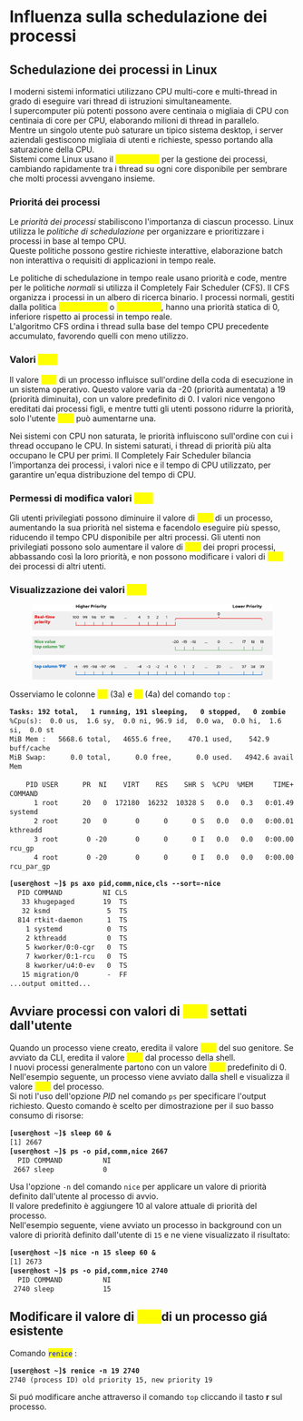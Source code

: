 # Influenza sulla schedulazione dei processi

## Schedulazione dei processi in Linux

I moderni sistemi informatici utilizzano CPU multi-core e multi-thread in grado di eseguire vari thread di istruzioni simultaneamente. \
I supercomputer più potenti possono avere centinaia o migliaia di CPU con centinaia di core per CPU, elaborando milioni di thread in parallelo. \
Mentre un singolo utente può saturare un tipico sistema desktop, i server aziendali gestiscono migliaia di utenti e richieste, spesso portando alla saturazione della CPU. \
Sistemi come Linux usano il _<mark style="color:yellow;">time-slicing</mark>_ per la gestione dei processi, cambiando rapidamente tra i thread su ogni core disponibile per sembrare che molti processi avvengano insieme.

### Prioritá dei processi

Le _priorità dei processi_ stabiliscono l'importanza di ciascun processo. Linux utilizza le _politiche di schedulazione_ per organizzare e prioritizzare i processi in base al tempo CPU. \
Queste politiche possono gestire richieste interattive, elaborazione batch non interattiva o requisiti di applicazioni in tempo reale.

Le politiche di schedulazione in tempo reale usano priorità e code, mentre per le politiche _normali_ si utilizza il Completely Fair Scheduler (CFS). Il CFS organizza i processi in un albero di ricerca binario. I processi normali, gestiti dalla politica <mark style="color:yellow;">`SCHED_NORMAL`</mark> o <mark style="color:yellow;">`SCHED_OTHER`</mark>, hanno una priorità statica di 0, inferiore rispetto ai processi in tempo reale. \
L'algoritmo CFS ordina i thread sulla base del tempo CPU precedente accumulato, favorendo quelli con meno utilizzo.

### Valori <mark style="color:yellow;">`nice`</mark>&#x20;

Il valore _<mark style="color:yellow;">nice</mark>_ di un processo influisce sull'ordine della coda di esecuzione in un sistema operativo. Questo valore varia da -20 (priorità aumentata) a 19 (priorità diminuita), con un valore predefinito di 0. I valori nice vengono ereditati dai processi figli, e mentre tutti gli utenti possono ridurre la priorità, solo l'utente <mark style="color:yellow;">`root`</mark> può aumentarne una.

Nei sistemi con CPU non saturata, le priorità influiscono sull'ordine con cui i thread occupano le CPU. In sistemi saturati, i thread di priorità più alta occupano le CPU per primi. Il Completely Fair Scheduler bilancia l'importanza dei processi, i valori nice e il tempo di CPU utilizzato, per garantire un'equa distribuzione del tempo di CPU.

### Permessi di modifica valori <mark style="color:yellow;">`nice`</mark>&#x20;

Gli utenti privilegiati possono diminuire il valore di _<mark style="color:yellow;">nice</mark>_ di un processo, aumentando la sua priorità nel sistema e facendolo eseguire più spesso, riducendo il tempo CPU disponibile per altri processi. Gli utenti non privilegiati possono solo aumentare il valore di _<mark style="color:yellow;">nice</mark>_ dei propri processi, abbassando così la loro priorità, e non possono modificare i valori di _<mark style="color:yellow;">nice</mark>_ dei processi di altri utenti.

### Visualizzazione dei valori <mark style="color:yellow;">`nice`</mark>&#x20;

<figure><img src="../.gitbook/assets/image (2).png" alt=""><figcaption></figcaption></figure>

Osserviamo le colonne <mark style="color:yellow;">**PR**</mark> (3a) e <mark style="color:yellow;">**NI**</mark> (4a) del comando `top` :&#x20;

<pre class="language-bash"><code class="lang-bash"><strong>Tasks: 192 total,   1 running, 191 sleeping,   0 stopped,   0 zombie
</strong>%Cpu(s):  0.0 us,  1.6 sy,  0.0 ni, 96.9 id,  0.0 wa,  0.0 hi,  1.6 si,  0.0 st
MiB Mem :   5668.6 total,   4655.6 free,    470.1 used,    542.9 buff/cache
MiB Swap:      0.0 total,      0.0 free,      0.0 used.   4942.6 avail Mem

    PID USER      PR  NI    VIRT    RES    SHR S  %CPU  %MEM     TIME+ COMMAND
      1 root      20   0  172180  16232  10328 S   0.0   0.3   0:01.49 systemd
      2 root      20   0       0      0      0 S   0.0   0.0   0:00.01 kthreadd
      3 root       0 -20       0      0      0 I   0.0   0.0   0:00.00 rcu_gp
      4 root       0 -20       0      0      0 I   0.0   0.0   0:00.00 rcu_par_gp
</code></pre>

<pre class="language-bash"><code class="lang-bash"><strong>[user@host ~]$ ps axo pid,comm,nice,cls --sort=-nice
</strong>  PID COMMAND          NI CLS
   33 khugepaged       19  TS
   32 ksmd              5  TS
  814 rtkit-daemon      1  TS
    1 systemd           0  TS
    2 kthreadd          0  TS
    5 kworker/0:0-cgr   0  TS
    7 kworker/0:1-rcu   0  TS
    8 kworker/u4:0-ev   0  TS
   15 migration/0       -  FF
...output omitted...
</code></pre>

## Avviare processi con valori di <mark style="color:yellow;">`nice`</mark> settati dall'utente

Quando un processo viene creato, eredita il valore <mark style="color:yellow;">`nice`</mark> del suo genitore. Se avviato da CLI, eredita il valore <mark style="color:yellow;">`nice`</mark> dal processo della shell. \
I nuovi processi generalmente partono con un valore <mark style="color:yellow;">`nice`</mark> predefinito di 0. \
Nell'esempio seguente, un processo viene avviato dalla shell e visualizza il valore <mark style="color:yellow;">`nice`</mark> del processo. \
Si noti l'uso dell'opzione _PID_ nel comando `ps` per specificare l'output richiesto. Questo comando è scelto per dimostrazione per il suo basso consumo di risorse:

<pre class="language-bash"><code class="lang-bash"><strong>[user@host ~]$ sleep 60 &#x26;
</strong>[1] 2667
<strong>[user@host ~]$ ps -o pid,comm,nice 2667
</strong>  PID COMMAND          NI
 2667 sleep            0
</code></pre>

Usa l'opzione `-n` del comando `nice` per applicare un valore di priorità definito dall'utente al processo di avvio. \
Il valore predefinito è aggiungere 10 al valore attuale di priorità del processo. \
Nell'esempio seguente, viene avviato un processo in background con un valore di priorità definito dall'utente di `15` e ne viene visualizzato il risultato:

<pre class="language-bash"><code class="lang-bash"><strong>[user@host ~]$ nice -n 15 sleep 60 &#x26;
</strong>[1] 2673
<strong>[user@host ~]$ ps -o pid,comm,nice 2740
</strong>  PID COMMAND          NI
 2740 sleep            15
</code></pre>

## Modificare il valore di <mark style="color:yellow;">`nice`</mark>di un processo giá esistente

Comando <mark style="color:blue;">`renice`</mark> :&#x20;

<pre class="language-bash"><code class="lang-bash"><strong>[user@host ~]$ renice -n 19 2740
</strong>2740 (process ID) old priority 15, new priority 19
</code></pre>

Si puó modificare anche attraverso il comando `top` cliccando il tasto **r** sul processo.
